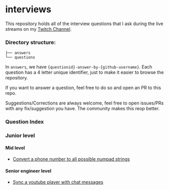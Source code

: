 # interviews

This repository holds all of the interview questions that I ask during the live streams on my [Twitch Channel](https://twitch.tv/kensodev).

### Directory structure: 

```
├── answers
└── questions
```

In `answers`, we have `{questionid}-answer-by-{github-username}`. Each question has a 4 letter unique identifier, just to make it easier to browse the repository.

If you want to answer a question, feel free to do so and open an PR to this repo.

Suggestions/Corrections are always welcome, feel free to open issues/PRs with any fix/suggestion you have. The community makes this reop better.

### Question Index

### Junior level 

#### Mid level

* [Convert a phone number to all possible numpad strings](questions/ZMHT-phone-number-letters.md)

#### Senior engineer level

* [Sync a youtube player with chat messages](questions/FSRC-youtube-player-chat-sync.md)